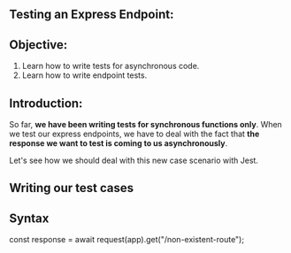 ## Testing an Express Endpoint:

## Objective:
1. Learn how to write tests for asynchronous code.
1. Learn how to write endpoint tests. 

## Introduction:
So far, **we have been writing tests for synchronous functions only**. When we test our express endpoints, we have to deal with the fact that **the response we want to test is coming to us asynchronously**.

Let's see how we should deal with this new case scenario with Jest. 

## Writing our test cases

## Syntax



const response = await request(app).get("/non-existent-route");
